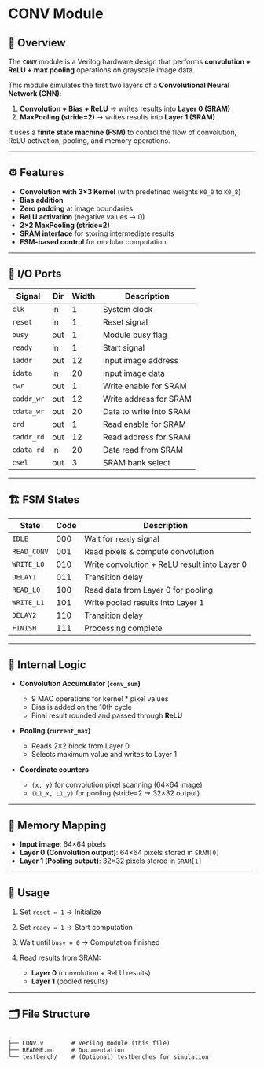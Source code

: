 # CONV Module

## 📖 Overview

The **`CONV`** module is a Verilog hardware design that performs **convolution + ReLU + max pooling** operations on grayscale image data.

This module simulates the first two layers of a **Convolutional Neural Network (CNN)**:

1. **Convolution + Bias + ReLU** → writes results into **Layer 0 (SRAM)**
2. **MaxPooling (stride=2)** → writes results into **Layer 1 (SRAM)**

It uses a **finite state machine (FSM)** to control the flow of convolution, ReLU activation, pooling, and memory operations.

---

## ⚙️ Features

* **Convolution with 3×3 Kernel** (with predefined weights `K0_0` to `K0_8`)
* **Bias addition**
* **Zero padding** at image boundaries
* **ReLU activation** (negative values → 0)
* **2×2 MaxPooling (stride=2)**
* **SRAM interface** for storing intermediate results
* **FSM-based control** for modular computation

---

## 🔧 I/O Ports

| Signal     | Dir | Width | Description             |
| ---------- | --- | ----- | ----------------------- |
| `clk`      | in  | 1     | System clock            |
| `reset`    | in  | 1     | Reset signal            |
| `busy`     | out | 1     | Module busy flag        |
| `ready`    | in  | 1     | Start signal            |
| `iaddr`    | out | 12    | Input image address     |
| `idata`    | in  | 20    | Input image data        |
| `cwr`      | out | 1     | Write enable for SRAM   |
| `caddr_wr` | out | 12    | Write address for SRAM  |
| `cdata_wr` | out | 20    | Data to write into SRAM |
| `crd`      | out | 1     | Read enable for SRAM    |
| `caddr_rd` | out | 12    | Read address for SRAM   |
| `cdata_rd` | in  | 20    | Data read from SRAM     |
| `csel`     | out | 3     | SRAM bank select        |

---

## 🏗️ FSM States

| State       | Code | Description                                  |
| ----------- | ---- | -------------------------------------------- |
| `IDLE`      | 000  | Wait for `ready` signal                      |
| `READ_CONV` | 001  | Read pixels & compute convolution            |
| `WRITE_L0`  | 010  | Write convolution + ReLU result into Layer 0 |
| `DELAY1`    | 011  | Transition delay                             |
| `READ_L0`   | 100  | Read data from Layer 0 for pooling           |
| `WRITE_L1`  | 101  | Write pooled results into Layer 1            |
| `DELAY2`    | 110  | Transition delay                             |
| `FINISH`    | 111  | Processing complete                          |

---

## 🧮 Internal Logic

* **Convolution Accumulator (`conv_sum`)**

  * 9 MAC operations for kernel \* pixel values
  * Bias is added on the 10th cycle
  * Final result rounded and passed through **ReLU**

* **Pooling (`current_max`)**

  * Reads 2×2 block from Layer 0
  * Selects maximum value and writes to Layer 1

* **Coordinate counters**

  * `(x, y)` for convolution pixel scanning (64×64 image)
  * `(L1_x, L1_y)` for pooling (stride=2 → 32×32 output)

---

## 📐 Memory Mapping

* **Input image**: 64×64 pixels
* **Layer 0 (Convolution output)**: 64×64 pixels stored in `SRAM[0]`
* **Layer 1 (Pooling output)**: 32×32 pixels stored in `SRAM[1]`

---

## 🚀 Usage

1. Set `reset = 1` → Initialize
2. Set `ready = 1` → Start computation
3. Wait until `busy = 0` → Computation finished
4. Read results from SRAM:

   * **Layer 0** (convolution + ReLU results)
   * **Layer 1** (pooled results)

---

## 🗂️ File Structure

```
.
├── CONV.v        # Verilog module (this file)
├── README.md     # Documentation
└── testbench/    # (Optional) testbenches for simulation
```
